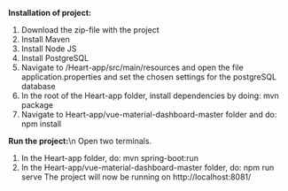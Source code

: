 **Installation of project:**
1. Download the zip-file with the project
2. Install Maven
3. Install Node JS
4. Install PostgreSQL
5. Navigate to /Heart-app/src/main/resources and open the file application.properties and set the chosen settings for the postgreSQL database
6. In the root of the Heart-app folder, install dependencies by doing:  mvn package
7. Navigate to Heart-app/vue-material-dashboard-master folder and do: npm install

**Run the project:**\n
Open two terminals.
1. In the Heart-app folder, do:   mvn spring-boot:run
2. In the Heart-app/vue-material-dashboard-master folder, do:   npm run serve
The project will now be running on http://localhost:8081/
